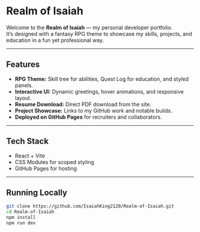 # Realm of Isaiah

Welcome to the **Realm of Isaiah** — my personal developer portfolio.  
It’s designed with a fantasy RPG theme to showcase my skills, projects, and education in a fun yet professional way.

---

## Features
- **RPG Theme:** Skill tree for abilities, Quest Log for education, and styled panels.
- **Interactive UI:** Dynamic greetings, hover animations, and responsive layout.
- **Resume Download:** Direct PDF download from the site.
- **Project Showcase:** Links to my GitHub work and notable builds.
- **Deployed on GitHub Pages** for recruiters and collaborators.

---

## Tech Stack
- React + Vite  
- CSS Modules for scoped styling  
- GitHub Pages for hosting  

---

## Running Locally

```bash
git clone https://github.com/IsaiahKing2120/Realm-of-Isaiah.git
cd Realm-of-Isaiah
npm install
npm run dev
